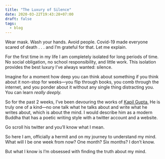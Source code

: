 ```yaml
---
title: "The Luxury of Silence"
date: 2020-03-22T19:43:28+07:00
draft: false
tags: 
  - blog
---
```


Wear mask. Wash your hands. Avoid people. Covid-19 made everyone scared of death . . . and I’m grateful for that. Let me explain.

For the first time in my life I am completely isolated for long periods of time. No social obligation, no school responsibility, and little work. This isolation provides the best luxury I’ve always wanted: silence.

Imagine for a moment how deep you can think about something if you think about it non-stop for weeks—you flip through books, you comb through the internet, and you ponder about it without any single thing distracting you. You can learn _really deeply._

So for the past 2 weeks, I’ve been devouring the works of [Kapil Gupta.](https://twitter.com/kapilguptamd) He is truly one of a kind—no one talk what he talks about and write what he writes about, which is about the mind. I would describe him as a modern Buddha that has a poetic writing style with a twitter account and a website.

Go scroll his twitter and you’ll know what I mean.

So here I am, officially a hermit and on my journey to understand my mind. What will I be one week from now? One month? Six months? I don’t know.

But what I know is I’m obsessed with finding the truth about my mind.